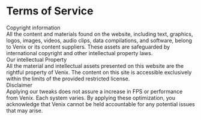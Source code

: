 # Terms of Service

<div class="bubble">Copyright information</div>
All the content and materials found on the website, including text, graphics, logos, images, videos,
audio clips, data compilations, and software, belong to Venix or its content suppliers. These assets
are safeguarded by international copyright and other intellectual property laws.

<div class="bubble">Our intellectual Property</div>
All the material and intellectual assets presented on this website are the rightful property of Venix. The
content on this site is accessible exclusively within the limits of the provided restricted license.

<div class="bubble">Disclaimer</div>
Applying our tweaks does not assure a increase in FPS or performance from Venix. Each system
varies. By applying these optimization, you acknowledge that Venix cannot be held accountable for
any potential issues that may arise.
